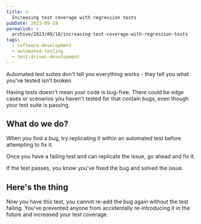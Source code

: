 ```yaml
---
title: >
  Increasing test coverage with regression tests
pubDate: 2023-09-18
permalink: >
  archive/2023/09/18/increasing-test-coverage-with-regression-tests
tags:
  - software-development
  - automated-testing
  - test-driven-development
---
```


Automated test suites don't tell you everything works - they tell you what you've tested isn't broken.

Having tests doesn't mean your code is bug-free. There could be edge cases or scenarios you haven't tested for that contain bugs, even though your test suite is passing.

## What do we do?

When you find a bug, try replicating it within an automated test before attempting to fix it.

Once you have a failing test and can replicate the issue, go ahead and fix it.

If the test passes, you know you've fixed the bug and solved the issue.

## Here's the thing

Now you have this test, you cannot re-add the bug again without the test failing. You've prevented anyone from accidentally re-introducing it in the future and increased your test coverage.
